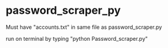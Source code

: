 # password_scraper_py

Must have "accounts.txt" in same file as password_scraper.py

run on terminal by typing "python Password_scraper.py"
